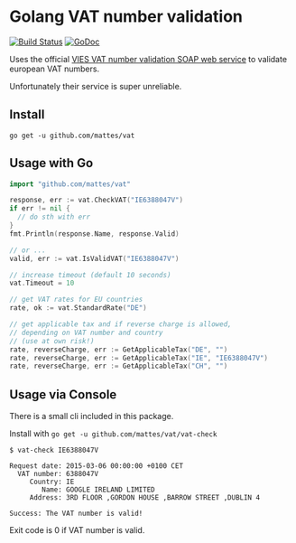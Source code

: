 # Golang VAT number validation


[![Build Status](https://travis-ci.org/mattes/vat.svg?branch=master)](https://travis-ci.org/mattes/vat)
[![GoDoc](https://godoc.org/github.com/mattes/vat?status.svg)](https://godoc.org/github.com/mattes/vat)


Uses the official [VIES VAT number validation SOAP web service](http://ec.europa.eu/taxation_customs/vies/vatRequest.html?locale=en)
to validate european VAT numbers.

Unfortunately their service is super unreliable.


## Install

```
go get -u github.com/mattes/vat
```


## Usage with Go

```go
import "github.com/mattes/vat"

response, err := vat.CheckVAT("IE6388047V")
if err != nil {
  // do sth with err
}
fmt.Println(response.Name, response.Valid)

// or ...
valid, err := vat.IsValidVAT("IE6388047V")

// increase timeout (default 10 seconds)
vat.Timeout = 10

// get VAT rates for EU countries
rate, ok := vat.StandardRate("DE")

// get applicable tax and if reverse charge is allowed,
// depending on VAT number and country
// (use at own risk!)
rate, reverseCharge, err := GetApplicableTax("DE", "")
rate, reverseCharge, err := GetApplicableTax("IE", "IE6388047V")
rate, reverseCharge, err := GetApplicableTax("CH", "")
```

## Usage via Console

There is a small cli included in this package. 

Install with ``go get -u github.com/mattes/vat/vat-check``

```
$ vat-check IE6388047V

Request date: 2015-03-06 00:00:00 +0100 CET
  VAT number: 6388047V
     Country: IE
        Name: GOOGLE IRELAND LIMITED
     Address: 3RD FLOOR ,GORDON HOUSE ,BARROW STREET ,DUBLIN 4

Success: The VAT number is valid!
```

Exit code is 0 if VAT number is valid.
